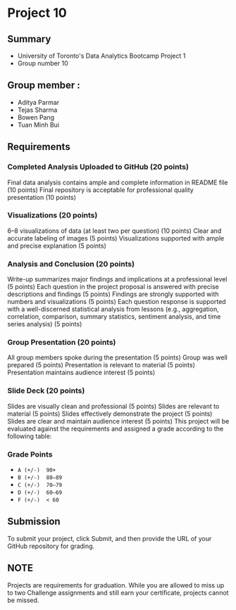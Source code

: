 # Project 10

## Summary
* University of Toronto's Data Analytics Bootcamp Project 1
* Group number 10
## Group member :
  * Aditya Parmar
  * Tejas Sharma
  * Bowen Pang
  * Tuan Minh Bui

## Requirements

### Completed Analysis Uploaded to GitHub (20 points)
Final data analysis contains ample and complete information in README file (10 points)
Final repository is acceptable for professional quality presentation (10 points)

### Visualizations (20 points)
6–8 visualizations of data (at least two per question) (10 points)
Clear and accurate labeling of images (5 points)
Visualizations supported with ample and precise explanation (5 points)

### Analysis and Conclusion (20 points)
Write-up summarizes major findings and implications at a professional level (5 points)
Each question in the project proposal is answered with precise descriptions and findings (5 points)
Findings are strongly supported with numbers and visualizations (5 points)
Each question response is supported with a well-discerned statistical analysis from lessons (e.g., aggregation, correlation, comparison, summary statistics, sentiment analysis, and time series analysis) (5 points)

### Group Presentation (20 points)
All group members spoke during the presentation (5 points)
Group was well prepared (5 points)
Presentation is relevant to material (5 points)
Presentation maintains audience interest (5 points)

### Slide Deck (20 points)
Slides are visually clean and professional (5 points)
Slides are relevant to material (5 points)
Slides effectively demonstrate the project (5 points)
Slides are clear and maintain audience interest (5 points)
This project will be evaluated against the requirements and assigned a grade according to the following table:

### Grade Points
* `A (+/-)	90+`
* `B (+/-)	80–89`
* `C (+/-)	70–79`
* `D (+/-)	60–69`
* `F (+/-)	< 60`

## Submission
To submit your project, click Submit, and then provide the URL of your GitHub repository for grading.

## NOTE
Projects are requirements for graduation. While you are allowed to miss up to two Challenge assignments and still earn your certificate, projects cannot be missed.
